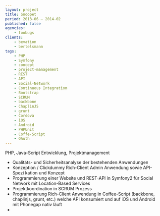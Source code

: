 ```yaml
---
layout: project
title: Snoopet
period: 2013-06 – 2014-02
published: false
agencies:
    - foobugs
clients:
    - bevation
    - bertelsmann
tags:
    - PHP
    - Symfony
    - concept
    - project-management
    - REST
    - API
    - Social-Network
    - Continuous Integration
    - Bootstrap
    - SCRUM
    - backbone
    - ChaplinJS
    - grunt
    - Cordova
    - iOS
    - Android
    - PHPUnit
    - Coffe-Script
    - OAuth
---
```

PHP, Java-Script Entwicklung, Projektmanagement
- Qualitäts- und Sicherheitsanalyse der bestehenden Anwendungen
- Konzeption / Clickdummy Rich-Client Admin Anwendung sowie API-Spezi kation und Konzept
- Programmierung einer Website und REST-API in Symfony2 für Social Network mit Location-Based Services
- Projektkoordination in SCRUM Prozess
- Programmierung Rich-Client Anwendung in Coffee-Script (backbone, chaplinjs, grunt, etc.) welche API konsumiert und auf iOS und Android mit Phonegap nativ läuft
- 
<!--

https://www.deutsche-startups.de/2014/03/14/snoopet-schliesst-fuer-immer-seine-pforten/
http://issnruede.de/relaunch-von-snoopet-hundebesitzer-liebet-und-mehret-euch/
http://www.applenative.com/apps/detailseite/snoopet-hundefreunde-in-deiner-naehe
http://www.kissnapping.de/snoopet/
• Konzeption / Clickdummy Rich-Client Admin Anwendung
sowie API-Spezi kation und Konzept
• Programmierung einer Website und REST-API in Symfony2
für Social Network mit Location-Based Services
• Projektkoordination in SCRUM Prozess
• Programmierung Rich-Client Anwendung in Coffescript
(backbone, chaplinjs, grunt, etc.) welche API konsumiert und auf iOS und Android mit Phonegap nativ läuft

-->

